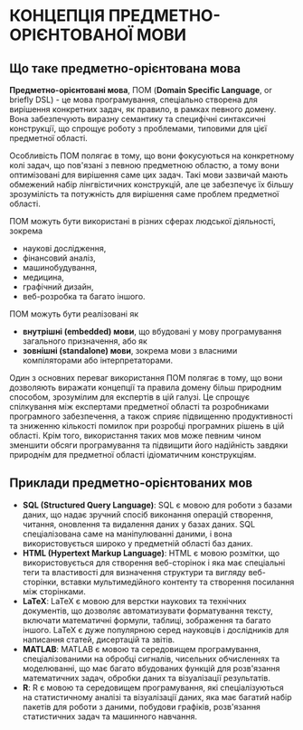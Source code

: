 <H1>КОНЦЕПЦІЯ ПРЕДМЕТНО-ОРІЄНТОВАНОЇ МОВИ</H1>

<H2>Що таке предметно-орієнтована мова</H2>

**Предметно-орієнтовані мова**, ПОМ (**Domain Specific Language**, or briefly DSL) - це мова програмування, спеціально створена для вирішення конкретних задач,
як правило, в рамках певного домену.
Вона забезпечують виразну семантику та специфічні синтаксичні конструкції, що спрощує роботу з проблемами, типовими для цієї предметної області.

Особливість ПОМ полягає в тому, що вони фокусуються на конкретному колі задач, що пов'язані з певною предметною областю, а тому вони оптимізовані для вирішення саме цих задач.
Такі мови зазвичай мають обмежений набір лінгвістичних конструкцій, але це забезпечує їх більшу зрозумілість та потужність для вирішення саме проблем предметної області.

ПОМ можуть бути використані в різних сферах людської діяльності, зокрема
- наукові дослідження,
- фінансовий аналіз,
- машинобудування,
- медицина,
- графічний дизайн,
- веб-розробка
та багато іншого.

ПОМ можуть бути реалізовані як
- **внутрішні (embedded) мови**, що вбудовані у мову програмування загального призначення, або як
- **зовнішні (standalone) мови**, зокрема мови з власними компіляторами або інтерпретаторами.

Один з основних переваг використання ПОМ полягає в тому, що вони дозволяють виражати концепції та правила домену більш природним способом, зрозумілим для експертів в цій галузі.
Це спрощує спілкування між експертами предметної області та розробниками програмного забезпечення, а також сприяє підвищенню продуктивності та зниженню кількості помилок
при розробці програмних рішень в цій області.
Крім того, використання таких мов може певним чином зменшити обсяги програмування та підвищити його надійність завдяки природнім для предметної області ідіоматичним конструкціям.

<H2>Приклади предметно-орієнтованих мов</H2>

- **SQL (Structured Query Language)**: SQL є мовою для роботи з базами даних, що надає зручний спосіб виконання операцій створення, читання, оновлення та видалення даних у базах даних.
SQL спеціалізована саме на маніпулюванні даними, і вона використовується широко у предметній області баз даних.
- **HTML (Hypertext Markup Language)**: HTML є мовою розмітки, що використовується для створення веб-сторінок і яка має спеціальні теги та властивості для визначення структури та
вигляду веб-сторінки, вставки мультимедійного контенту та створення посилання між сторінками.
- **LaTeX**: LaTeX є мовою для верстки наукових та технічних документів, що дозволяє автоматизувати форматування тексту, включати математичні формули, таблиці, зображення та багато іншого.
LaTeX є дуже популярною серед науковців і дослідників для написання статей, дисертацій та звітів.
- **MATLAB**: MATLAB є мовою та середовищем програмування, спеціалізованими на обробці сигналів, чисельних обчисленнях та моделюванні, що має багато вбудованих функцій для розв'язання
математичних задач, обробки даних та візуалізації результатів.
- **R**: R є мовою та середовищем програмування, які спеціалізуються на статистичному аналізі та візуалізації даних, яка має багатий набір пакетів для роботи з даними, побудови графіків,
розв'язання статистичних задач та машинного навчання.

